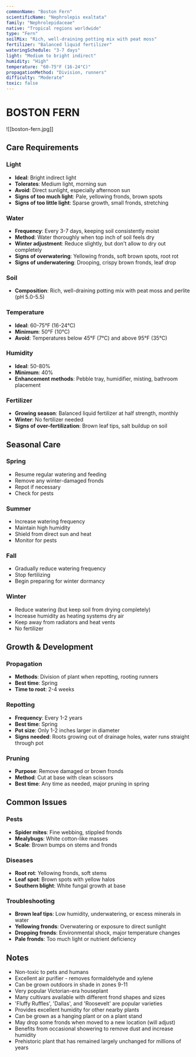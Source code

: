 ```yaml
---
commonName: "Boston Fern"
scientificName: "Nephrolepis exaltata"
family: "Nephrolepidaceae"
native: "Tropical regions worldwide"
type: "Fern"
soilMix: "Rich, well-draining potting mix with peat moss"
fertilizer: "Balanced liquid fertilizer"
wateringSchedule: "3-7 days"
light: "Medium to bright indirect"
humidity: "High"
temperature: "60-75°F (16-24°C)"
propagationMethod: "Division, runners"
difficulty: "Moderate"
toxic: false
---
```


# BOSTON FERN
![[boston-fern.jpg]]

## Care Requirements

### Light
- **Ideal**: Bright indirect light
- **Tolerates**: Medium light, morning sun
- **Avoid**: Direct sunlight, especially afternoon sun
- **Signs of too much light**: Pale, yellowing fronds, brown spots
- **Signs of too little light**: Sparse growth, small fronds, stretching

### Water
- **Frequency**: Every 3-7 days, keeping soil consistently moist
- **Method**: Water thoroughly when top inch of soil feels dry
- **Winter adjustment**: Reduce slightly, but don't allow to dry out completely
- **Signs of overwatering**: Yellowing fronds, soft brown spots, root rot
- **Signs of underwatering**: Drooping, crispy brown fronds, leaf drop

### Soil
- **Composition**: Rich, well-draining potting mix with peat moss and perlite (pH 5.0-5.5)

### Temperature
- **Ideal**: 60-75°F (16-24°C)
- **Minimum**: 50°F (10°C)
- **Avoid**: Temperatures below 45°F (7°C) and above 95°F (35°C)

### Humidity
- **Ideal**: 50-80%
- **Minimum**: 40%
- **Enhancement methods**: Pebble tray, humidifier, misting, bathroom placement

### Fertilizer
- **Growing season**: Balanced liquid fertilizer at half strength, monthly
- **Winter**: No fertilizer needed
- **Signs of over-fertilization**: Brown leaf tips, salt buildup on soil

## Seasonal Care

### Spring
- Resume regular watering and feeding
- Remove any winter-damaged fronds
- Repot if necessary
- Check for pests

### Summer
- Increase watering frequency
- Maintain high humidity
- Shield from direct sun and heat
- Monitor for pests

### Fall
- Gradually reduce watering frequency
- Stop fertilizing
- Begin preparing for winter dormancy

### Winter
- Reduce watering (but keep soil from drying completely)
- Increase humidity as heating systems dry air
- Keep away from radiators and heat vents
- No fertilizer

## Growth & Development

### Propagation
- **Methods**: Division of plant when repotting, rooting runners
- **Best time**: Spring
- **Time to root**: 2-4 weeks

### Repotting
- **Frequency**: Every 1-2 years
- **Best time**: Spring
- **Pot size**: Only 1-2 inches larger in diameter
- **Signs needed**: Roots growing out of drainage holes, water runs straight through pot

### Pruning
- **Purpose**: Remove damaged or brown fronds
- **Method**: Cut at base with clean scissors
- **Best time**: Any time as needed, major pruning in spring

## Common Issues

### Pests
- **Spider mites**: Fine webbing, stippled fronds
- **Mealybugs**: White cotton-like masses
- **Scale**: Brown bumps on stems and fronds

### Diseases
- **Root rot**: Yellowing fronds, soft stems
- **Leaf spot**: Brown spots with yellow halos
- **Southern blight**: White fungal growth at base

### Troubleshooting
- **Brown leaf tips**: Low humidity, underwatering, or excess minerals in water
- **Yellowing fronds**: Overwatering or exposure to direct sunlight
- **Dropping fronds**: Environmental shock, major temperature changes
- **Pale fronds**: Too much light or nutrient deficiency

## Notes
- Non-toxic to pets and humans
- Excellent air purifier - removes formaldehyde and xylene
- Can be grown outdoors in shade in zones 9-11
- Very popular Victorian-era houseplant
- Many cultivars available with different frond shapes and sizes
- 'Fluffy Ruffles', 'Dallas', and 'Roosevelt' are popular varieties
- Provides excellent humidity for other nearby plants
- Can be grown as a hanging plant or on a plant stand
- May drop some fronds when moved to a new location (will adjust)
- Benefits from occasional showering to remove dust and increase humidity
- Prehistoric plant that has remained largely unchanged for millions of years